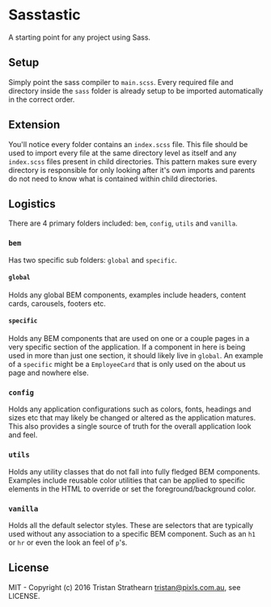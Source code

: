 # Sasstastic
A starting point for any project using Sass.

## Setup
Simply point the sass compiler to `main.scss`. Every required file and directory inside the `sass` folder is already setup to be imported automatically in the correct order.

## Extension
You'll notice every folder contains an `index.scss` file. This file should be used to import every file at the same directory level as itself and any `index.scss` files present in child directories. This pattern makes sure every directory is responsible for only looking after it's own imports and parents do not need to know what is contained within child directories.

## Logistics
There are 4 primary folders included: `bem`, `config`, `utils` and `vanilla`.

### `bem`
Has two specific sub folders: `global` and `specific`.

#### `global`
Holds any global BEM components, examples include headers, content cards, carousels, footers etc.

#### `specific`
Holds any BEM components that are used on one or a couple pages in a very specific section of the application. If a component in here is being used in more than just one section, it should likely live in `global`. An example of a `specific` might be a `EmployeeCard` that is only used on the about us page and nowhere else.

### `config`
Holds any application configurations such as colors, fonts, headings and sizes etc that may likely be changed or altered as the application matures. This also provides a single source of truth for the overall application look and feel.

### `utils`
Holds any utility classes that do not fall into fully fledged BEM components. Examples include reusable color utilities that can be applied to specific elements in the HTML to override or set the foreground/background color.

### `vanilla`
Holds all the default selector styles. These are selectors that are typically used without any association to a specific BEM component. Such as an `h1` or `hr` or even the look an feel of `p`'s.

## License

MIT - Copyright (c) 2016 Tristan Strathearn <tristan@pixls.com.au>, see LICENSE.
